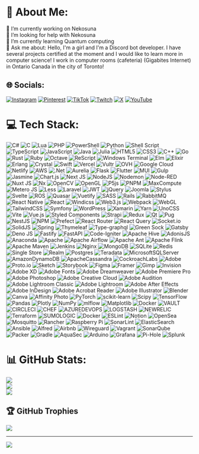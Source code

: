 # 💫 About Me:
🔭 I’m currently working on Nekosuna<br>🤝 I’m looking for help with Nekosuna<br>🌱 I’m currently learning Quantum computing<br>💬 Ask me about: Hello, I'm a girl and I'm a Discord bot developer. I have several projects certified at the moment and I would like to learn more in computer science! I work in computer rooms (cafeteria) (Gigabites Internet) in Ontario Canada in the city of Toronto!<br>


## 🌐 Socials:
[![Instagram](https://img.shields.io/badge/Instagram-%23E4405F.svg?logo=Instagram&logoColor=white)](https://instagram.com/hallowscp) [![Pinterest](https://img.shields.io/badge/Pinterest-%23E60023.svg?logo=Pinterest&logoColor=white)](https://pinterest.com/hallowscp) [![TikTok](https://img.shields.io/badge/TikTok-%23000000.svg?logo=TikTok&logoColor=white)](https://tiktok.com/@hallowscp) [![Twitch](https://img.shields.io/badge/Twitch-%239146FF.svg?logo=Twitch&logoColor=white)](https://twitch.tv/hallowscp) [![X](https://img.shields.io/badge/X-black.svg?logo=X&logoColor=white)](https://x.com/hallowscp) [![YouTube](https://img.shields.io/badge/YouTube-%23FF0000.svg?logo=YouTube&logoColor=white)](https://youtube.com/@hallowscp) 

# 💻 Tech Stack:
![C#](https://img.shields.io/badge/c%23-%23239120.svg?style=flat-square&logo=csharp&logoColor=white) ![C](https://img.shields.io/badge/c-%2300599C.svg?style=flat-square&logo=c&logoColor=white) ![Lua](https://img.shields.io/badge/lua-%232C2D72.svg?style=flat-square&logo=lua&logoColor=white) ![PHP](https://img.shields.io/badge/php-%23777BB4.svg?style=flat-square&logo=php&logoColor=white) ![PowerShell](https://img.shields.io/badge/PowerShell-%235391FE.svg?style=flat-square&logo=powershell&logoColor=white) ![Python](https://img.shields.io/badge/python-3670A0?style=flat-square&logo=python&logoColor=ffdd54) ![Shell Script](https://img.shields.io/badge/shell_script-%23121011.svg?style=flat-square&logo=gnu-bash&logoColor=white) ![TypeScript](https://img.shields.io/badge/typescript-%23007ACC.svg?style=flat-square&logo=typescript&logoColor=white) ![JavaScript](https://img.shields.io/badge/javascript-%23323330.svg?style=flat-square&logo=javascript&logoColor=%23F7DF1E) ![Java](https://img.shields.io/badge/java-%23ED8B00.svg?style=flat-square&logo=openjdk&logoColor=white) ![Julia](https://img.shields.io/badge/-Julia-9558B2?style=flat-square&logo=julia&logoColor=white) ![HTML5](https://img.shields.io/badge/html5-%23E34F26.svg?style=flat-square&logo=html5&logoColor=white) ![CSS3](https://img.shields.io/badge/css3-%231572B6.svg?style=flat-square&logo=css3&logoColor=white) ![C++](https://img.shields.io/badge/c++-%2300599C.svg?style=flat-square&logo=c%2B%2B&logoColor=white) ![Go](https://img.shields.io/badge/go-%2300ADD8.svg?style=flat-square&logo=go&logoColor=white) ![Rust](https://img.shields.io/badge/rust-%23000000.svg?style=flat-square&logo=rust&logoColor=white) ![Ruby](https://img.shields.io/badge/ruby-%23CC342D.svg?style=flat-square&logo=ruby&logoColor=white) ![Octave](https://img.shields.io/badge/OCTAVE-darkblue?style=flat-square&logo=octave&logoColor=fcd683) ![ReScript](https://img.shields.io/badge/rescript-%2314162c?style=flat-square&logo=rescript&logoColor=e34c4c) ![Windows Terminal](https://img.shields.io/badge/Windows%20Terminal-%234D4D4D.svg?style=flat-square&logo=windows-terminal&logoColor=white) ![Elm](https://img.shields.io/badge/Elm-60B5CC?style=flat-square&logo=elm&logoColor=white) ![Elixir](https://img.shields.io/badge/elixir-%234B275F.svg?style=flat-square&logo=elixir&logoColor=white) ![Erlang](https://img.shields.io/badge/Erlang-white.svg?style=flat-square&logo=erlang&logoColor=a90533) ![Crystal](https://img.shields.io/badge/crystal-%23000000.svg?style=flat-square&logo=crystal&logoColor=white) ![Swift](https://img.shields.io/badge/swift-F54A2A?style=flat-square&logo=swift&logoColor=white) ![Vercel](https://img.shields.io/badge/vercel-%23000000.svg?style=flat-square&logo=vercel&logoColor=white) ![Vultr](https://img.shields.io/badge/Vultr-007BFC.svg?style=flat-square&logo=vultr) ![OVH](https://img.shields.io/badge/ovh-%23123F6D.svg?style=flat-square&logo=ovh&logoColor=#123F6D) ![Google Cloud](https://img.shields.io/badge/GoogleCloud-%234285F4.svg?style=flat-square&logo=google-cloud&logoColor=white) ![Netlify](https://img.shields.io/badge/netlify-%23000000.svg?style=flat-square&logo=netlify&logoColor=#00C7B7) ![AWS](https://img.shields.io/badge/AWS-%23FF9900.svg?style=flat-square&logo=amazon-aws&logoColor=white) ![.Net](https://img.shields.io/badge/.NET-5C2D91?style=flat-square&logo=.net&logoColor=white) ![Aurelia](https://img.shields.io/badge/aurelia-%23ED2B88.svg?style=flat-square&logo=aurelia&logoColor=fff) ![Flask](https://img.shields.io/badge/flask-%23000.svg?style=flat-square&logo=flask&logoColor=white) ![Flutter](https://img.shields.io/badge/Flutter-%2302569B.svg?style=flat-square&logo=Flutter&logoColor=white) ![MUI](https://img.shields.io/badge/MUI-%230081CB.svg?style=flat-square&logo=mui&logoColor=white) ![Gulp](https://img.shields.io/badge/GULP-%23CF4647.svg?style=flat-square&logo=gulp&logoColor=white) ![Jasmine](https://img.shields.io/badge/jasmine-%238A4182.svg?style=flat-square&logo=jasmine&logoColor=white) ![Chart.js](https://img.shields.io/badge/chart.js-F5788D.svg?style=flat-square&logo=chart.js&logoColor=white) ![Next JS](https://img.shields.io/badge/Next-black?style=flat-square&logo=next.js&logoColor=white) ![NodeJS](https://img.shields.io/badge/node.js-6DA55F?style=flat-square&logo=node.js&logoColor=white) ![Nodemon](https://img.shields.io/badge/NODEMON-%23323330.svg?style=flat-square&logo=nodemon&logoColor=%BBDEAD) ![Node-RED](https://img.shields.io/badge/Node--RED-%238F0000.svg?style=flat-square&logo=node-red&logoColor=white) ![Nuxt JS](https://img.shields.io/badge/Nuxt-002E3B?style=flat-square&logo=nuxt.js&logoColor=#00DC82) ![Nx](https://img.shields.io/badge/nx-143055?style=flat-square&logo=nx&logoColor=white) ![OpenCV](https://img.shields.io/badge/opencv-%23white.svg?style=flat-square&logo=opencv&logoColor=white) ![OpenGL](https://img.shields.io/badge/OpenGL-%23FFFFFF.svg?style=flat-square&logo=opengl) ![P5js](https://img.shields.io/badge/p5.js-ED225D?style=flat-square&logo=p5.js&logoColor=FFFFFF) ![PNPM](https://img.shields.io/badge/pnpm-%234a4a4a.svg?style=flat-square&logo=pnpm&logoColor=f69220) ![MaxCompute](https://img.shields.io/badge/MaxCompute-%23FF6701?style=flat-square&logo=alibabacloud&logoColor=white) ![Metero JS](https://img.shields.io/badge/meteorjs-%23d74c4c.svg?style=flat-square&logo=meteor&logoColor=white) ![Less](https://img.shields.io/badge/less-2B4C80?style=flat-square&logo=less&logoColor=white) ![Laravel](https://img.shields.io/badge/laravel-%23FF2D20.svg?style=flat-square&logo=laravel&logoColor=white) ![JWT](https://img.shields.io/badge/JWT-black?style=flat-square&logo=JSON%20web%20tokens) ![jQuery](https://img.shields.io/badge/jquery-%230769AD.svg?style=flat-square&logo=jquery&logoColor=white) ![Joomla](https://img.shields.io/badge/joomla-%235091CD.svg?style=flat-square&logo=joomla&logoColor=white) ![Stylus](https://img.shields.io/badge/stylus-%23ff6347.svg?style=flat-square&logo=stylus&logoColor=white) ![Svelte](https://img.shields.io/badge/svelte-%23f1413d.svg?style=flat-square&logo=svelte&logoColor=white) ![ROS](https://img.shields.io/badge/ros-%230A0FF9.svg?style=flat-square&logo=ros&logoColor=white) ![Quasar](https://img.shields.io/badge/Quasar-16B7FB?style=flat-square&logo=quasar&logoColor=black) ![Vuetify](https://img.shields.io/badge/Vuetify-1867C0?style=flat-square&logo=vuetify&logoColor=AEDDFF) ![SASS](https://img.shields.io/badge/SASS-hotpink.svg?style=flat-square&logo=SASS&logoColor=white) ![Rails](https://img.shields.io/badge/rails-%23CC0000.svg?style=flat-square&logo=ruby-on-rails&logoColor=white) ![RabbitMQ](https://img.shields.io/badge/rabbitmq-FF6600?style=flat-square&logo=rabbitmq&logoColor=white) ![React Native](https://img.shields.io/badge/react_native-%2320232a.svg?style=flat-square&logo=react&logoColor=%2361DAFB) ![React](https://img.shields.io/badge/react-%2320232a.svg?style=flat-square&logo=react&logoColor=%2361DAFB) ![Windicss](https://img.shields.io/badge/windicss-48B0F1.svg?style=flat-square&logo=windi-css&logoColor=white) ![Web3.js](https://img.shields.io/badge/web3.js-F16822?style=flat-square&logo=web3.js&logoColor=white) ![Webpack](https://img.shields.io/badge/webpack-%238DD6F9.svg?style=flat-square&logo=webpack&logoColor=black) ![WebGL](https://img.shields.io/badge/WebGL-990000?logo=webgl&logoColor=white&style=flat-square) ![TailwindCSS](https://img.shields.io/badge/tailwindcss-%2338B2AC.svg?style=flat-square&logo=tailwind-css&logoColor=white) ![Symfony](https://img.shields.io/badge/symfony-%23000000.svg?style=flat-square&logo=symfony&logoColor=white) ![WordPress](https://img.shields.io/badge/WordPress-%23117AC9.svg?style=flat-square&logo=WordPress&logoColor=white) ![Xamarin](https://img.shields.io/badge/Xamarin-3199DC?style=flat-square&logo=xamarin&logoColor=white) ![Yarn](https://img.shields.io/badge/yarn-%232C8EBB.svg?style=flat-square&logo=yarn&logoColor=white) ![UnoCSS](https://img.shields.io/badge/unocss-333333.svg?style=flat-square&logo=unocss&logoColor=white) ![Vite](https://img.shields.io/badge/vite-%23646CFF.svg?style=flat-square&logo=vite&logoColor=white) ![Vue.js](https://img.shields.io/badge/vue.js-%2335495e.svg?style=flat-square&logo=vuedotjs&logoColor=%234FC08D) ![Styled Components](https://img.shields.io/badge/styled--components-DB7093?style=flat-square&logo=styled-components&logoColor=white) ![Strapi](https://img.shields.io/badge/strapi-%232E7EEA.svg?style=flat-square&logo=strapi&logoColor=white) ![Redux](https://img.shields.io/badge/redux-%23593d88.svg?style=flat-square&logo=redux&logoColor=white) ![Qt](https://img.shields.io/badge/Qt-%23217346.svg?style=flat-square&logo=Qt&logoColor=white) ![Pug](https://img.shields.io/badge/Pug-FFF?style=flat-square&logo=pug&logoColor=A86454) ![NestJS](https://img.shields.io/badge/nestjs-%23E0234E.svg?style=flat-square&logo=nestjs&logoColor=white) ![NPM](https://img.shields.io/badge/NPM-%23CB3837.svg?style=flat-square&logo=npm&logoColor=white) ![Prefect](https://img.shields.io/badge/Prefect-%23ffffff.svg?style=flat-square&logo=prefect&logoColor=white) ![React Router](https://img.shields.io/badge/React_Router-CA4245?style=flat-square&logo=react-router&logoColor=white) ![React Query](https://img.shields.io/badge/-React%20Query-FF4154?style=flat-square&logo=react%20query&logoColor=white) ![Socket.io](https://img.shields.io/badge/Socket.io-black?style=flat-square&logo=socket.io&badgeColor=010101) ![SolidJS](https://img.shields.io/badge/SolidJS-2c4f7c?style=flat-square&logo=solid&logoColor=c8c9cb) ![Spring](https://img.shields.io/badge/spring-%236DB33F.svg?style=flat-square&logo=spring&logoColor=white) ![Thymeleaf](https://img.shields.io/badge/Thymeleaf-%23005C0F.svg?style=flat-square&logo=Thymeleaf&logoColor=white) ![Type-graphql](https://img.shields.io/badge/-TypeGraphQL-%23C04392?style=flat-square) ![Green Sock](https://img.shields.io/badge/green%20sock-88CE02?style=flat-square&logo=greensock&logoColor=white) ![Gatsby](https://img.shields.io/badge/Gatsby-%23663399.svg?style=flat-square&logo=gatsby&logoColor=white) ![Deno JS](https://img.shields.io/badge/deno%20js-000000?style=flat-square&logo=deno&logoColor=white) ![Fastify](https://img.shields.io/badge/fastify-%23000000.svg?style=flat-square&logo=fastify&logoColor=white) ![FastAPI](https://img.shields.io/badge/FastAPI-005571?style=flat-square&logo=fastapi) ![Code-Igniter](https://img.shields.io/badge/CodeIgniter-%23EF4223.svg?style=flat-square&logo=codeIgniter&logoColor=white) ![Apache Hive](https://img.shields.io/badge/Apache%20Hive-FDEE21?style=flat-square&logo=apachehive&logoColor=black) ![AdonisJS](https://img.shields.io/badge/adonisjs-%23220052.svg?style=flat-square&logo=adonisjs&logoColor=white) ![Anaconda](https://img.shields.io/badge/Anaconda-%2344A833.svg?style=flat-square&logo=anaconda&logoColor=white) ![Apache](https://img.shields.io/badge/apache-%23D42029.svg?style=flat-square&logo=apache&logoColor=white) ![Apache Airflow](https://img.shields.io/badge/Apache%20Airflow-017CEE?style=flat-square&logo=Apache%20Airflow&logoColor=white) ![Apache Ant](https://img.shields.io/badge/Apache%20Ant-A81C7D?style=flat-square&logo=Apache%20Ant&logoColor=white) ![Apache Flink](https://img.shields.io/badge/Apache%20Flink-E6526F?style=flat-square&logo=Apache%20Flink&logoColor=white) ![Apache Maven](https://img.shields.io/badge/Apache%20Maven-C71A36?style=flat-square&logo=Apache%20Maven&logoColor=white) ![Jenkins](https://img.shields.io/badge/jenkins-%232C5263.svg?style=flat-square&logo=jenkins&logoColor=white) ![Nginx](https://img.shields.io/badge/nginx-%23009639.svg?style=flat-square&logo=nginx&logoColor=white) ![MongoDB](https://img.shields.io/badge/MongoDB-%234ea94b.svg?style=flat-square&logo=mongodb&logoColor=white) ![SQLite](https://img.shields.io/badge/sqlite-%2307405e.svg?style=flat-square&logo=sqlite&logoColor=white) ![Redis](https://img.shields.io/badge/redis-%23DD0031.svg?style=flat-square&logo=redis&logoColor=white) ![Single Store](https://img.shields.io/badge/Single%20Store-AA00FF?style=flat-square&logo=singlestore&logoColor=white) ![Realm](https://img.shields.io/badge/Realm-39477F?style=flat-square&logo=realm&logoColor=white) ![Postgres](https://img.shields.io/badge/postgres-%23316192.svg?style=flat-square&logo=postgresql&logoColor=white) ![Teradata](https://img.shields.io/badge/Teradata-F37440?style=flat-square&logo=teradata&logoColor=white) ![MicrosoftSQLServer](https://img.shields.io/badge/Microsoft%20SQL%20Server-CC2927?style=flat-square&logo=microsoft%20sql%20server&logoColor=white) ![AmazonDynamoDB](https://img.shields.io/badge/Amazon%20DynamoDB-4053D6?style=flat-square&logo=Amazon%20DynamoDB&logoColor=white) ![ApacheCassandra](https://img.shields.io/badge/cassandra-%231287B1.svg?style=flat-square&logo=apache-cassandra&logoColor=white) ![CockroachLabs](https://img.shields.io/badge/Cockroach%20Labs-6933FF?style=flat-square&logo=Cockroach%20Labs&logoColor=white) ![Adobe](https://img.shields.io/badge/adobe-%23FF0000.svg?style=flat-square&logo=adobe&logoColor=white) ![Proto.io](https://img.shields.io/badge/Proto.io-161637?style=flat-square&logo=proto.io&logoColor=00e5ff) ![Sketch](https://img.shields.io/badge/Sketch-FFB387?style=flat-square&logo=sketch&logoColor=black) ![Storybook](https://img.shields.io/badge/-Storybook-FF4785?style=flat-square&logo=storybook&logoColor=white) ![Figma](https://img.shields.io/badge/figma-%23F24E1E.svg?style=flat-square&logo=figma&logoColor=white) ![Framer](https://img.shields.io/badge/Framer-black?style=flat-square&logo=framer&logoColor=blue) ![Gimp](https://img.shields.io/badge/Gimp-657D8B?style=flat-square&logo=gimp&logoColor=FFFFFF) ![Invision](https://img.shields.io/badge/invision-FF3366?style=flat-square&logo=invision&logoColor=white) ![Adobe XD](https://img.shields.io/badge/Adobe%20XD-470137?style=flat-square&logo=Adobe%20XD&logoColor=#FF61F6) ![Adobe Fonts](https://img.shields.io/badge/Adobe%20Fonts-000B1D.svg?style=flat-square&logo=Adobe%20Fonts&logoColor=white) ![Adobe Dreamweaver](https://img.shields.io/badge/Adobe%20Dreamweaver-FF61F6.svg?style=flat-square&logo=Adobe%20Dreamweaver&logoColor=white) ![Adobe Premiere Pro](https://img.shields.io/badge/Adobe%20Premiere%20Pro-9999FF.svg?style=flat-square&logo=Adobe%20Premiere%20Pro&logoColor=white) ![Adobe Photoshop](https://img.shields.io/badge/adobe%20photoshop-%2331A8FF.svg?style=flat-square&logo=adobe%20photoshop&logoColor=white) ![Adobe Creative Cloud](https://img.shields.io/badge/Adobe%20Creative%20Cloud-DA1F26.svg?style=flat-square&logo=Adobe%20Creative%20Cloud&logoColor=white) ![Adobe Audition](https://img.shields.io/badge/Adobe%20Audition-9999FF.svg?style=flat-square&logo=Adobe%20Audition&logoColor=white) ![Adobe Lightroom Classic](https://img.shields.io/badge/Adobe%20Lightroom%20Classic-31A8FF.svg?style=flat-square&logo=Adobe%20Lightroom%20Classic&logoColor=white) ![Adobe Lightroom](https://img.shields.io/badge/Adobe%20Lightroom-31A8FF.svg?style=flat-square&logo=Adobe%20Lightroom&logoColor=white) ![Adobe After Effects](https://img.shields.io/badge/Adobe%20After%20Effects-9999FF.svg?style=flat-square&logo=Adobe%20After%20Effects&logoColor=white) ![Adobe InDesign](https://img.shields.io/badge/Adobe%20InDesign-49021F?style=flat-square&logo=adobeindesign&logoColor=FF3366) ![Adobe Acrobat Reader](https://img.shields.io/badge/Adobe%20Acrobat%20Reader-EC1C24.svg?style=flat-square&logo=Adobe%20Acrobat%20Reader&logoColor=white) ![Adobe Illustrator](https://img.shields.io/badge/adobe%20illustrator-%23FF9A00.svg?style=flat-square&logo=adobe%20illustrator&logoColor=white) ![Blender](https://img.shields.io/badge/blender-%23F5792A.svg?style=flat-square&logo=blender&logoColor=white) ![Canva](https://img.shields.io/badge/Canva-%2300C4CC.svg?style=flat-square&logo=Canva&logoColor=white) ![Affinity Photo](https://img.shields.io/badge/affinity%20photo-%237E4DD2.svg?style=flat-square&logo=affinity-photo&logoColor=white) ![PyTorch](https://img.shields.io/badge/PyTorch-%23EE4C2C.svg?style=flat-square&logo=PyTorch&logoColor=white) ![scikit-learn](https://img.shields.io/badge/scikit--learn-%23F7931E.svg?style=flat-square&logo=scikit-learn&logoColor=white) ![Scipy](https://img.shields.io/badge/SciPy-%230C55A5.svg?style=flat-square&logo=scipy&logoColor=%white) ![TensorFlow](https://img.shields.io/badge/TensorFlow-%23FF6F00.svg?style=flat-square&logo=TensorFlow&logoColor=white) ![Pandas](https://img.shields.io/badge/pandas-%23150458.svg?style=flat-square&logo=pandas&logoColor=white) ![Plotly](https://img.shields.io/badge/Plotly-%233F4F75.svg?style=flat-square&logo=plotly&logoColor=white) ![NumPy](https://img.shields.io/badge/numpy-%23013243.svg?style=flat-square&logo=numpy&logoColor=white) ![mlflow](https://img.shields.io/badge/mlflow-%23d9ead3.svg?style=flat-square&logo=numpy&logoColor=blue) ![Matplotlib](https://img.shields.io/badge/Matplotlib-%23ffffff.svg?style=flat-square&logo=Matplotlib&logoColor=black) ![Docker](https://img.shields.io/badge/docker-%230db7ed.svg?style=flat-square&logo=docker&logoColor=white) ![VAULT](https://img.shields.io/badge/vault-FFEC6E.svg?style=flat-square&logo=vault&logoColor=white&color=%23FFEC6E) ![CIRCLECI](https://img.shields.io/badge/CIRCLECI-02303A.svg?style=flat-square&logo=CIRCLECI&logoColor=white&color=%23343434) ![CHEF](https://img.shields.io/badge/Chef-02303A.svg?style=flat-square&logo=Chef&logoColor=white&color=%23F09820) ![AZUREDEVOPS](https://img.shields.io/badge/azuredevops-0078D7.svg?style=flat-square&logo=azuredevops&logoColor=white&color=%230078D7) ![LOGSTASH](https://img.shields.io/badge/logstash-005571.svg?style=flat-square&logo=logstash) ![NEWRELIC](https://img.shields.io/badge/newrelic-1CE783.svg?style=flat-square&logo=newrelic&logoColor=white&color=%231CE783) ![Terraform](https://img.shields.io/badge/terraform-%235835CC.svg?style=flat-square&logo=terraform&logoColor=white) ![SUMOLOGIC](https://img.shields.io/badge/sumologic-000099.svg?style=flat-square&logo=sumologic&logoColor=white&color=%23000099) ![Docker](https://img.shields.io/badge/docker-%230db7ed.svg?style=flat-square&logo=docker&logoColor=white) ![ESLint](https://img.shields.io/badge/ESLint-4B3263?style=flat-square&logo=eslint&logoColor=white) ![Notion](https://img.shields.io/badge/Notion-%23000000.svg?style=flat-square&logo=notion&logoColor=white) ![OpenSea](https://img.shields.io/badge/OpenSea-%232081E2.svg?style=flat-square&logo=opensea&logoColor=white) ![Mosquitto](https://img.shields.io/badge/mosquitto-%233C5280.svg?style=flat-square&logo=eclipsemosquitto&logoColor=white) ![Rancher](https://img.shields.io/badge/rancher-%230075A8.svg?style=flat-square&logo=rancher&logoColor=white) ![Raspberry Pi](https://img.shields.io/badge/-RaspberryPi-C51A4A?style=flat-square&logo=Raspberry-Pi) ![SonarLint](https://img.shields.io/badge/SonarLint-CB2029?style=flat-square&logo=SONARLINT&logoColor=white) ![ElasticSearch](https://img.shields.io/badge/-ElasticSearch-005571?style=flat-square&logo=elasticsearch) ![Ansible](https://img.shields.io/badge/ansible-%231A1918.svg?style=flat-square&logo=ansible&logoColor=white) ![Alfred](https://img.shields.io/badge/alfred-%235C1F87.svg?style=flat-square&logo=alfred) ![Airbnb](https://img.shields.io/badge/Airbnb-%23ff5a5f.svg?style=flat-square&logo=Airbnb&logoColor=white) ![Wireguard](https://img.shields.io/badge/wireguard-%2388171A.svg?style=flat-square&logo=wireguard&logoColor=white) ![Vagrant](https://img.shields.io/badge/vagrant-%231563FF.svg?style=flat-square&logo=vagrant&logoColor=white) ![SonarQube](https://img.shields.io/badge/SonarQube-black?style=flat-square&logo=sonarqube&logoColor=4E9BCD) ![Packer](https://img.shields.io/badge/packer-%23E7EEF0.svg?style=flat-square&logo=packer&logoColor=%2302A8EF) ![Gradle](https://img.shields.io/badge/Gradle-02303A.svg?style=flat-square&logo=Gradle&logoColor=white) ![AquaSec](https://img.shields.io/badge/aqua-%231904DA.svg?style=flat-square&logo=aqua&logoColor=#0018A8) ![Arduino](https://img.shields.io/badge/-Arduino-00979D?style=flat-square&logo=Arduino&logoColor=white) ![Grafana](https://img.shields.io/badge/grafana-%23F46800.svg?style=flat-square&logo=grafana&logoColor=white) ![Pi-Hole](https://img.shields.io/badge/pihole-%2396060C.svg?style=flat-square&logo=pi-hole&logoColor=white) ![Splunk](https://img.shields.io/badge/splunk-%23000000.svg?style=flat-square&logo=splunk&logoColor=white)
# 📊 GitHub Stats:
![](https://github-readme-stats.vercel.app/api?username=HallowSCP&theme=dark&hide_border=false&include_all_commits=false&count_private=false)<br/>
![](https://github-readme-streak-stats.herokuapp.com/?user=HallowSCP&theme=dark&hide_border=false)<br/>
![](https://github-readme-stats.vercel.app/api/top-langs/?username=HallowSCP&theme=dark&hide_border=false&include_all_commits=false&count_private=false&layout=compact)

## 🏆 GitHub Trophies
![](https://github-profile-trophy.vercel.app/?username=HallowSCP&theme=radical&no-frame=false&no-bg=true&margin-w=4)

---
[![](https://visitcount.itsvg.in/api?id=HallowSCP&icon=0&color=0)](https://visitcount.itsvg.in)

<!-- Proudly created with GPRM ( https://gprm.itsvg.in ) -->
